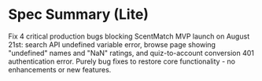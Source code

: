# Spec Summary (Lite)

Fix 4 critical production bugs blocking ScentMatch MVP launch on August 21st: search API undefined variable error, browse page showing "undefined" names and "NaN" ratings, and quiz-to-account conversion 401 authentication error. Purely bug fixes to restore core functionality - no enhancements or new features.